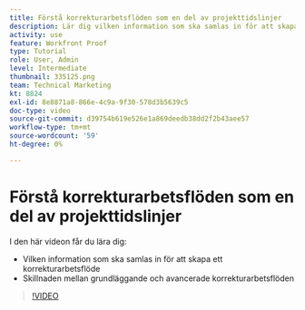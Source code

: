 ```yaml
---
title: Förstå korrekturarbetsflöden som en del av projekttidslinjer
description: Lär dig vilken information som ska samlas in för att skapa ett korrekturarbetsflöde och skillnaden mellan grundläggande och avancerade korrekturarbetsflöden i [!DNL  Workfront].
activity: use
feature: Workfront Proof
type: Tutorial
role: User, Admin
level: Intermediate
thumbnail: 335125.png
team: Technical Marketing
kt: 8824
exl-id: 8e8871a8-866e-4c9a-9f30-578d3b5639c5
doc-type: video
source-git-commit: d39754b619e526e1a869deedb38dd2f2b43aee57
workflow-type: tm+mt
source-wordcount: '59'
ht-degree: 0%

---
```


# Förstå korrekturarbetsflöden som en del av projekttidslinjer

I den här videon får du lära dig:

* Vilken information som ska samlas in för att skapa ett korrekturarbetsflöde
* Skillnaden mellan grundläggande och avancerade korrekturarbetsflöden

>[!VIDEO](https://video.tv.adobe.com/v/335125/?quality=12)



